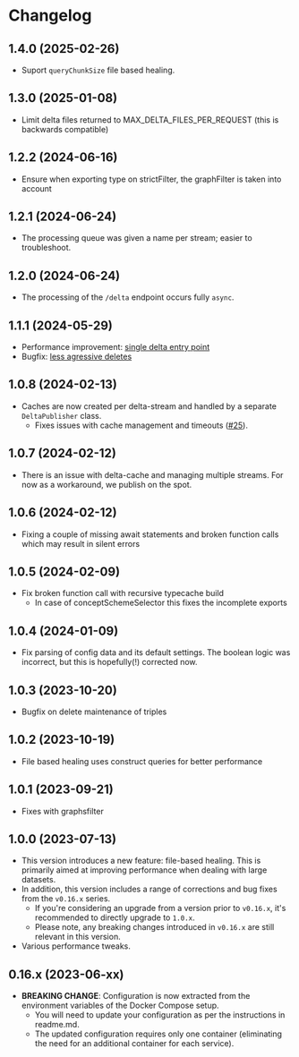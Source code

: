 # Changelog
## 1.4.0 (2025-02-26)
- Suport `queryChunkSize` file based healing.
## 1.3.0 (2025-01-08)
- Limit delta files returned to MAX_DELTA_FILES_PER_REQUEST (this is backwards compatible)
## 1.2.2 (2024-06-16)
-  Ensure when exporting type on strictFilter, the graphFilter is taken into account
## 1.2.1 (2024-06-24)
- The processing queue was given a name per stream; easier to troubleshoot.
## 1.2.0 (2024-06-24)
- The processing of the `/delta` endpoint occurs fully `async`.
## 1.1.1 (2024-05-29)
- Performance improvement: [single delta entry point](https://github.com/lblod/delta-producer-publication-graph-maintainer/pull/32)
- Bugfix: [less agressive deletes ](https://github.com/lblod/delta-producer-publication-graph-maintainer/pull/31)
## 1.0.8 (2024-02-13)
- Caches are now created per delta-stream and handled by a separate `DeltaPublisher` class.
  - Fixes issues with cache management and timeouts ([#25](https://github.com/lblod/delta-producer-publication-graph-maintainer/pull/25)).
## 1.0.7 (2024-02-12)
- There is an issue with delta-cache and managing multiple streams. For now as a workaround, we publish on the spot.
## 1.0.6 (2024-02-12)
- Fixing a couple of missing await statements and broken function calls which may result in silent errors
## 1.0.5 (2024-02-09)
- Fix broken function call with recursive typecache build
  - In case of conceptSchemeSelector this fixes the incomplete exports
## 1.0.4 (2024-01-09)
- Fix parsing of config data and its default settings. The boolean logic was incorrect, but this is hopefully(!) corrected now.
## 1.0.3 (2023-10-20)
- Bugfix on delete maintenance of triples
## 1.0.2 (2023-10-19)
- File based healing uses construct queries for better performance
## 1.0.1 (2023-09-21)
- Fixes with graphsfilter
## 1.0.0 (2023-07-13)

- This version introduces a new feature: file-based healing. This is primarily aimed at improving performance when dealing with large datasets.
- In addition, this version includes a range of corrections and bug fixes from the `v0.16.x` series.
  - If you're considering an upgrade from a version prior to `v0.16.x`, it's recommended to directly upgrade to `1.0.x`.
  - Please note, any breaking changes introduced in `v0.16.x` are still relevant in this version.
- Various performance tweaks.

## 0.16.x (2023-06-xx)

- **BREAKING CHANGE**: Configuration is now extracted from the environment variables of the Docker Compose setup.
     - You will need to update your configuration as per the instructions in readme.md.
     - The updated configuration requires only one container (eliminating the need for an additional container for each service).
